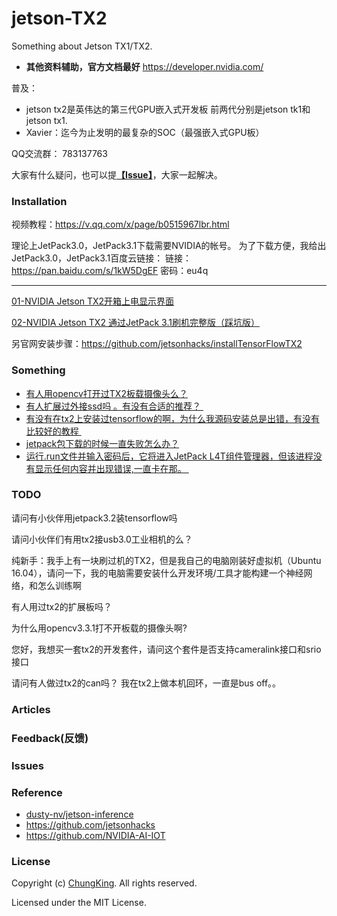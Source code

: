 # jetson-TX2
Something about Jetson TX1/TX2.
* **其他资料辅助，官方文档最好**
https://developer.nvidia.com/

普及：
* jetson tx2是英伟达的第三代GPU嵌入式开发板 前两代分别是jetson tk1和jetson tx1.
* Xavier：迄今为止发明的最复杂的SOC（最强嵌入式GPU板）


QQ交流群： 783137763

大家有什么疑问，也可以提[**【Issue】**](https://github.com/HuangCongQing/jetson-something/issues)，大家一起解决。
### Installation

视频教程：https://v.qq.com/x/page/b0515967lbr.html

理论上JetPack3.0，JetPack3.1下载需要NVIDIA的帐号。
为了下载方便，我给出JetPack3.0，JetPack3.1百度云链接：
链接：https://pan.baidu.com/s/1kW5DgEF 密码：eu4q

----

[01-NVIDIA Jetson TX2开箱上电显示界面](https://mp.weixin.qq.com/s/-txE9jjzqraEkPTYH1WHjQ)

[02-NVIDIA Jetson TX2 通过JetPack 3.1刷机完整版（踩坑版）](https://mp.weixin.qq.com/s/I3WY_ebhYBFjmIUkEG0_og)


另官网安装步骤：https://github.com/jetsonhacks/installTensorFlowTX2

### Something

* [有人用opencv打开过TX2板载摄像头么？](https://github.com/HuangCongQing/jetson-something/issues/5)
* [有人扩展过外接ssd吗 。有没有合适的推荐？ ](https://github.com/HuangCongQing/jetson-something/issues/4)
* [有没有在tx2上安装过tensorflow的啊，为什么我源码安装总是出错，有没有比较好的教程 ](https://github.com/HuangCongQing/jetson-something/issues/3)
* [jetpack包下载的时候一直失败怎么办？](https://github.com/HuangCongQing/jetson-something/issues/2)
* [运行.run文件并输入密码后，它将进入JetPack L4T组件管理器，但该进程没有显示任何内容并出现错误,一直卡在那。 ](https://github.com/HuangCongQing/jetson-something/issues/1)



### TODO
请问有小伙伴用jetpack3.2装tensorflow吗

请问小伙伴们有用tx2接usb3.0工业相机的么？

纯新手：我手上有一块刷过机的TX2，但是我自己的电脑刚装好虚拟机（Ubuntu 16.04），请问一下，我的电脑需要安装什么开发环境/工具才能构建一个神经网络，和怎么训练啊

有人用过tx2的扩展板吗？

为什么用opencv3.3.1打不开板载的摄像头啊?

您好，我想买一套tx2的开发套件，请问这个套件是否支持cameralink接口和srio接口

请问有人做过tx2的can吗？ 我在tx2上做本机回环，一直是bus off。。

### Articles





### Feedback(反馈)



### Issues

### Reference

* [dusty-nv/jetson-inference](https://github.com/dusty-nv/jetson-inference)
* https://github.com/jetsonhacks
* https://github.com/NVIDIA-AI-IOT
### License

Copyright (c) [ChungKing](https://github.com/HuangCongQing). All rights reserved.

Licensed under the MIT License.

